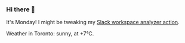 ### Hi there :wave:

It's Monday! I might be tweaking my [Slack workspace analyzer action](https://github.com/bewuethr/slack-analyzer).

Weather in Toronto: sunny, at +7°C.
